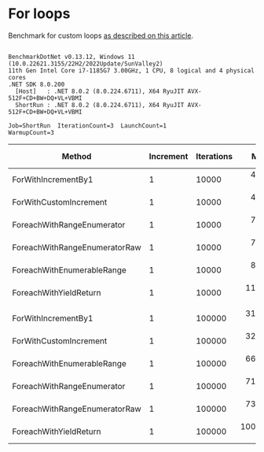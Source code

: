 ﻿# For loops

Benchmark for custom loops [as described on this article](https://habr.com/en/post/575916/).

```

BenchmarkDotNet v0.13.12, Windows 11 (10.0.22621.3155/22H2/2022Update/SunValley2)
11th Gen Intel Core i7-1185G7 3.00GHz, 1 CPU, 8 logical and 4 physical cores
.NET SDK 8.0.200
  [Host]   : .NET 8.0.2 (8.0.224.6711), X64 RyuJIT AVX-512F+CD+BW+DQ+VL+VBMI
  ShortRun : .NET 8.0.2 (8.0.224.6711), X64 RyuJIT AVX-512F+CD+BW+DQ+VL+VBMI

Job=ShortRun  IterationCount=3  LaunchCount=1  
WarmupCount=3  

```
| Method                        | Increment | Iterations | Mean       | Error      | StdDev    | StdErr    | Min       | Max        | Op/s      | Ratio | Allocated | Alloc Ratio |
|------------------------------ |---------- |----------- |-----------:|-----------:|----------:|----------:|----------:|-----------:|----------:|------:|----------:|------------:|
| ForWithIncrementBy1           | 1         | 10000      |   4.479 μs |  1.4503 μs | 0.0795 μs | 0.0459 μs |  4.405 μs |   4.563 μs | 223,280.3 |  1.00 |         - |          NA |
| ForWithCustomIncrement        | 1         | 10000      |   4.729 μs |  2.7662 μs | 0.1516 μs | 0.0875 μs |  4.621 μs |   4.902 μs | 211,457.2 |  1.06 |         - |          NA |
| ForeachWithRangeEnumerator    | 1         | 10000      |   7.162 μs |  3.0606 μs | 0.1678 μs | 0.0969 μs |  6.995 μs |   7.330 μs | 139,618.5 |  1.60 |         - |          NA |
| ForeachWithRangeEnumeratorRaw | 1         | 10000      |   7.787 μs |  9.5556 μs | 0.5238 μs | 0.3024 μs |  7.355 μs |   8.370 μs | 128,421.2 |  1.74 |         - |          NA |
| ForeachWithEnumerableRange    | 1         | 10000      |   8.974 μs | 15.5670 μs | 0.8533 μs | 0.4926 μs |  8.097 μs |   9.801 μs | 111,426.8 |  2.01 |      40 B |          NA |
| ForeachWithYieldReturn        | 1         | 10000      |  11.819 μs | 15.1281 μs | 0.8292 μs | 0.4788 μs | 10.931 μs |  12.572 μs |  84,609.0 |  2.64 |      56 B |          NA |
|                               |           |            |            |            |           |           |           |            |           |       |           |             |
| ForWithIncrementBy1           | 1         | 100000     |  31.898 μs | 13.7464 μs | 0.7535 μs | 0.4350 μs | 31.311 μs |  32.747 μs |  31,350.4 |  1.00 |         - |          NA |
| ForWithCustomIncrement        | 1         | 100000     |  32.538 μs |  0.6593 μs | 0.0361 μs | 0.0209 μs | 32.509 μs |  32.578 μs |  30,733.5 |  1.02 |         - |          NA |
| ForeachWithEnumerableRange    | 1         | 100000     |  66.431 μs | 72.9256 μs | 3.9973 μs | 2.3078 μs | 62.729 μs |  70.670 μs |  15,053.2 |  2.08 |      40 B |          NA |
| ForeachWithRangeEnumerator    | 1         | 100000     |  71.200 μs | 23.5974 μs | 1.2935 μs | 0.7468 μs | 70.156 μs |  72.647 μs |  14,045.0 |  2.23 |         - |          NA |
| ForeachWithRangeEnumeratorRaw | 1         | 100000     |  73.959 μs |  9.2430 μs | 0.5066 μs | 0.2925 μs | 73.490 μs |  74.496 μs |  13,521.1 |  2.32 |         - |          NA |
| ForeachWithYieldReturn        | 1         | 100000     | 100.445 μs | 10.0735 μs | 0.5522 μs | 0.3188 μs | 99.945 μs | 101.038 μs |   9,955.7 |  3.15 |      56 B |          NA |
